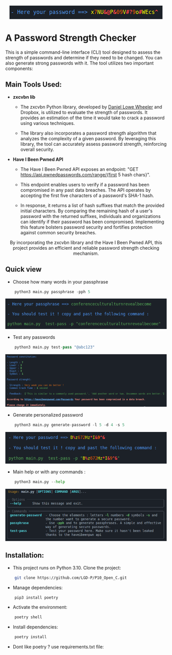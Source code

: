 
<p align ="center">
    <img src="img/title.png">
</p>


# A Password Strength Checker

This is a simple command-line interface (CLI) tool designed to assess the strength of passwords and determine if they need to be changed. You can also generate strong passwords with it. The tool utilizes two important components:

## Main Tools Used:
 
- **zxcvbn lib**
  - The zxcvbn Python library, developed by [Daniel Lowe Wheeler](https://youtu.be/vf37jh3dV2I) and Dropbox, is utilized to evaluate the strength of passwords. It provides an estimation of the time it would take to crack a password using various techniques. 

  - The library also incorporates a password strength algorithm that analyzes the complexity of a given password. By leveraging this library, the tool can accurately assess password strength, reinforcing overall security.

- **Have I Been Pwned API**
  - The Have I Been Pwned API exposes an endpoint: "GET https://api.pwnedpasswords.com/range/{first 5 hash chars}". 

  - This endpoint enables users to verify if a password has been compromised in any past data breaches. The API operates by accepting the first five characters of a password's SHA-1 hash. 

  - In response, it returns a list of hash suffixes that match the provided initial characters. By comparing the remaining hash of a user's password with the returned suffixes, individuals and organizations can identify if their password has been compromised. Implementing this feature bolsters password security and fortifies protection against common security breaches.

<p align="center">By incorporating the zxcvbn library and the Have I Been Pwned API, this project provides an efficient and reliable password strength checking mechanism.</p>


## Quick view
- Choose how many words in your passphrase
```python
    python3 main.py passphrase -pph 5
```
<img src="img/passphrase.png">


- Test any passwords

```python
    python3 main.py test-pass "@abc123"
```
<img src = "img/test.png">


- Generate personalized password
```python
    python3 main.py generate-password -l 5 -d 4 -s 5
```
<img src = "img/generate.png">


- Main help or with any commands : 
```python
    python3 main.py --help
```
<img src = "img/help.png">

## Installation:

- This project runs on Python 3.10.
Clone the project:
```bash
    git clone https://github.com/LGD-P/P10_Open_C.git
```

- Manage dependencies:
```bash
    pip3 install poetry
```
- Activate the environment:
```bash
    poetry shell
```

- Install dependencies:
```bash
    poetry install
```

- Dont like poetry ? use requirements.txt file: 
